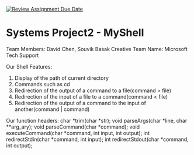 [![Review Assignment Due Date](https://classroom.github.com/assets/deadline-readme-button-22041afd0340ce965d47ae6ef1cefeee28c7c493a6346c4f15d667ab976d596c.svg)](https://classroom.github.com/a/Tfg6waJb)
# Systems Project2 - MyShell
Team Members: David Chen, Souvik Basak
Creative Team Name: Microsoft Tech Support

Our Shell Features:
1. Display of the path of current directory
2. Commands such as cd
3. Redirection of the output of a command to a file(command > file)
4. Redirection of the input of a file to a command(command < file)
5. Redirection of the output of a command to the input of another(command | command)

Our function headers:
char *trim(char *str);
void parseArgs(char *line, char **arg_ary);
void parseCommand(char *command);
void executeCommand(char *command, int input, int output);
int redirectStdin(char *command, int input);
int redirectStdout(char *command, int output);

